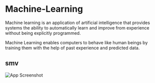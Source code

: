 # Machine-Learning

Machine learning is an application of artificial intelligence that provides systems the ability to automatically learn and improve from experience without being explicitly programmed.

Machine Learning enables computers to behave like human beings by training them with the help of past experience and predicted data.




## smv

![App Screenshot]([https://via.placeholder.com/468x300?text=App+Screenshot+Here](https://github.com/Atharvap914/Machine-Learning/blob/main/Add-a-heading-3-2048x1152.png))
